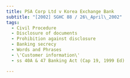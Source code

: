 ```yaml
---
title: PSA Corp Ltd v Korea Exchange Bank 
subtitle: "[2002] SGHC 88 / 26\_April\_2002"
tags:
  - Civil Procedure
  - Disclosure of documents
  - Prohibition against disclosure
  - Banking secrecy
  - Words and Phrases
  - \'Customer information\'
  - ss 40A & 47 Banking Act (Cap 19, 1999 Ed)

---
```


